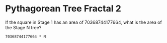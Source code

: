 # Pythagorean Tree Fractal 2
If the square in Stage 1 has an area of 70368744177664, what is the area of the Stage N tree?

```
70368744177664 * N
```